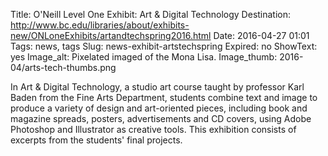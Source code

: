 Title: O'Neill Level One Exhibit: Art & Digital Technology 
Destination: http://www.bc.edu/libraries/about/exhibits-new/ONLoneExhibits/artandtechspring2016.html
Date: 2016-04-27 01:01 
Tags: news, tags 
Slug: news-exhibit-artstechspring
Expired: no
ShowText: yes
Image_alt: Pixelated imaged of the Mona Lisa.
Image_thumb: 2016-04/arts-tech-thumbs.png

In Art & Digital Technology, a studio art course taught by professor Karl Baden from the Fine Arts Department, students combine text and image to produce a variety of design and art-oriented pieces, including book and magazine spreads, posters, advertisements and CD covers, using Adobe Photoshop and Illustrator as creative tools. This exhibition consists of excerpts from the students' final projects.

